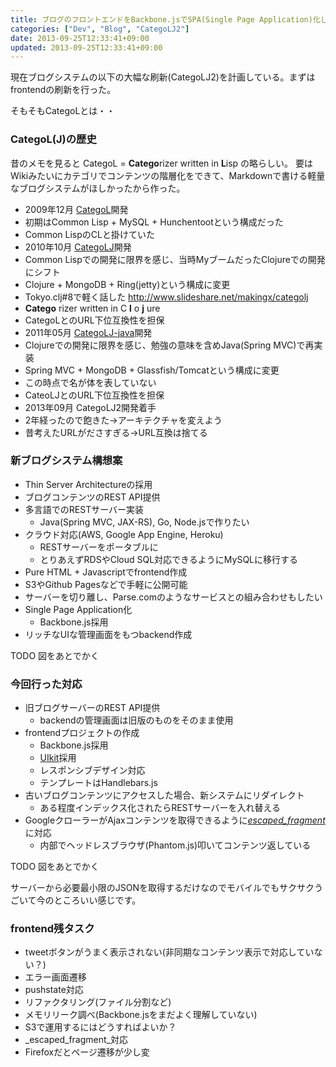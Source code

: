 ```yaml
---
title: ブログのフロントエンドをBackbone.jsでSPA(Single Page Application)化した
categories: ["Dev", "Blog", "CategoLJ2"]
date: 2013-09-25T12:33:41+09:00
updated: 2013-09-25T12:33:41+09:00
---
```


現在ブログシステムの以下の大幅な刷新(CategoLJ2)を計画している。まずはfrontendの刷新を行った。

そもそもCategoLとは・・

### CategoL(J)の歴史
昔のメモを見ると
CategoL = **Catego**rizer written in **L**isp 
の略らしい。
要はWikiみたいにカテゴリでコンテンツの階層化をできて、Markdownで書ける軽量なブログシステムがほしかったから作った。

* 2009年12月 [CategoL](https://github.com/making/categol)開発
 * 初期はCommon Lisp + MySQL + Hunchentootという構成だった
 * Common LispのCLと掛けていた
* 2010年10月 [CategoLJ](https://github.com/making/categolj)開発
 * Common Lispでの開発に限界を感じ、当時MyブームだったClojureでの開発にシフト
 * Clojure + MongoDB + Ring(jetty)という構成に変更
 * Tokyo.clj#8で軽く話した http://www.slideshare.net/makingx/categolj
 * **Catego** rizer written in C **l** o **j** ure
 * CategoLとのURL下位互換性を担保
* 2011年05月 [CategoLJ-java](https://github.com/making/categolj-java)開発
 * Clojureでの開発に限界を感じ、勉強の意味を含めJava(Spring MVC)で再実装
 * Spring MVC + MongoDB + Glassfish/Tomcatという構成に変更
 * この時点で名が体を表していない
 * CateoLJとのURL下位互換性を担保
* 2013年09月 CategoLJ2開発着手
 * 2年経ったので飽きた→アーキテクチャを変えよう
 * 昔考えたURLがださすぎる→URL互換は捨てる

### 新ブログシステム構想案
* Thin Server Architectureの採用
 * ブログコンテンツのREST API提供
 * 多言語でのRESTサーバー実装
     * Java(Spring MVC, JAX-RS), Go, Node.jsで作りたい
 * クラウド対応(AWS, Google App Engine, Heroku)
     * RESTサーバーをポータブルに 
     * とりあえずRDSやCloud SQL対応できるようにMySQLに移行する
* Pure HTML + Javascriptでfrontend作成
 * S3やGithub Pagesなどで手軽に公開可能
 * サーバーを切り離し、Parse.comのようなサービスとの組み合わせもしたい
 * Single Page Application化
     * Backbone.js採用
* リッチなUIな管理画面をもつbackend作成

TODO 図をあとでかく

### 今回行った対応

* 旧ブログサーバーのREST API提供
  * backendの管理画面は旧版のものをそのまま使用
* frontendプロジェクトの作成
  * Backbone.js採用
  * [UIkit](http://www.getuikit.com/)採用
  * レスポンシブデザイン対応
  * テンプレートはHandlebars.js
* 古いブログコンテンツにアクセスした場合、新システムにリダイレクト
  * ある程度インデックス化されたらRESTサーバーを入れ替える 
* GoogleクローラーがAjaxコンテンツを取得できるように[_escaped_fragment_](https://developers.google.com/webmasters/ajax-crawling/docs/specification?hl=ja)に対応
  * 内部でヘッドレスブラウザ(Phantom.js)叩いてコンテンツ返している

TODO 図をあとでかく

サーバーから必要最小限のJSONを取得するだけなのでモバイルでもサクサクうごいて今のところいい感じです。

### frontend残タスク
* tweetボタンがうまく表示されない(非同期なコンテンツ表示で対応していない？)
* エラー画面遷移
* pushstate対応
* リファクタリング(ファイル分割など)
* メモリリーク調べ(Backbone.jsをまだよく理解していない)
* S3で運用するにはどうすればよいか？
 * _escaped_fragment_対応
* Firefoxだとページ遷移が少し変
